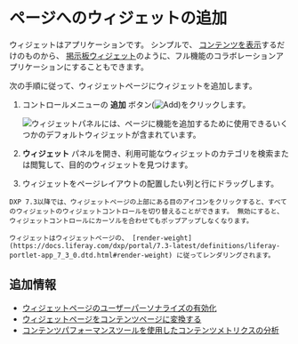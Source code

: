 # ページへのウィジェットの追加

ウィジェットはアプリケーションです。 シンプルで、 [コンテンツを表示](../../displaying_content.md)するだけのものから、 [掲示板ウィジェット](../../../collaboration-and-social/message-boards/user-guide/getting-started-with-message-boards.md)のように、フル機能のコラボレーションアプリケーションにすることもできます。

次の手順に従って、ウィジェットページにウィジェットを追加します。

1. コントロールメニューの **追加** ボタン(![Add](../../../images/icon-add-app.png))をクリックします。

   ![ウィジェットパネルには、ページに機能を追加するために使用できるいくつかのデフォルトウィジェットが含まれています。](./adding-widgets-to-a-page/images/01.png)

1. **ウィジェット** パネルを開き、利用可能なウィジェットのカテゴリを検索または閲覧して、目的のウィジェットを見つけます。

1. ウィジェットをページレイアウトの配置したい列と行にドラッグします。

```{tip}
DXP 7.3以降では、ウィジェットページの上部にある目のアイコンをクリックすると、すべてのウィジェットのウィジェットコントロールを切り替えることができます。 無効にすると、ウィジェットコントロールにカーソルを合わせてもポップアップしなくなります。
```

```{note}
ウィジェットはウィジェットページの、 [render-weight](https://docs.liferay.com/dxp/portal/7.3-latest/definitions/liferay-portlet-app_7_3_0.dtd.html#render-weight) に従ってレンダリングされます。
```

<a name="additional-information" />

## 追加情報

- [ウィジェットページのユーザーパーソナライズの有効化](./enabling-user-personalization-of-widget-pages.md)
- [ウィジェットページをコンテンツページに変換する](./converting-widget-pages-to-content-pages.md)
- [コンテンツパフォーマンスツールを使用したコンテンツメトリクスの分析](../../../content-authoring-and-management/content-performance-tool/analyze-content-metrics-using-content-performance-tool.md)

